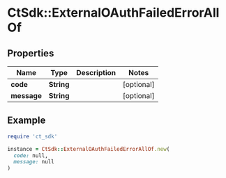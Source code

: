 # CtSdk::ExternalOAuthFailedErrorAllOf

## Properties

| Name | Type | Description | Notes |
| ---- | ---- | ----------- | ----- |
| **code** | **String** |  | [optional] |
| **message** | **String** |  | [optional] |

## Example

```ruby
require 'ct_sdk'

instance = CtSdk::ExternalOAuthFailedErrorAllOf.new(
  code: null,
  message: null
)
```

